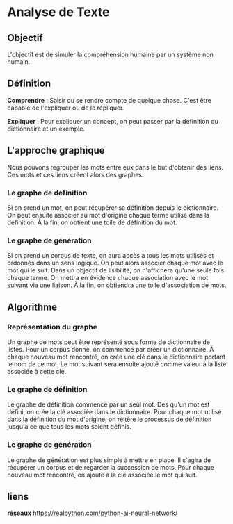 # Analyse de Texte

## Objectif

L'objectif est de simuler la compréhension humaine par un système non humain.

## Définition

**Comprendre** : Saisir ou se rendre compte de quelque chose. C'est être capable de l'expliquer ou de le répliquer.

**Expliquer** : Pour expliquer un concept, on peut passer par la définition du dictionnaire et un exemple.

## L'approche graphique

Nous pouvons regrouper les mots entre eux dans le but d'obtenir des liens. Ces mots et ces liens créent alors des graphes.

### Le graphe de définition

Si on prend un mot, on peut récupérer sa définition depuis le dictionnaire. On peut ensuite associer au mot d'origine chaque terme utilisé dans la définition. À la fin, on obtient une toile de définition du mot.

### Le graphe de génération

Si on prend un corpus de texte, on aura accès à tous les mots utilisés et ordonnés dans un sens logique. On peut alors associer chaque mot avec le mot qui le suit. Dans un objectif de lisibilité, on n'affichera qu'une seule fois chaque terme. On mettra en évidence chaque association avec le mot suivant via une liaison. À la fin, on obtiendra une toile d'association de mots.

## Algorithme

### Représentation du graphe

Un graphe de mots peut être représenté sous forme de dictionnaire de listes. Pour un corpus donné, on commence par créer un dictionnaire. À chaque nouveau mot rencontré, on crée une clé dans le dictionnaire portant le nom de ce mot. Le mot suivant sera ensuite ajouté comme valeur à la liste associée à cette clé.

### Le graphe de définition

Le graphe de définition commence par un seul mot. Dès qu'un mot est défini, on crée la clé associée dans le dictionnaire. Pour chaque mot utilisé dans la définition du mot d'origine, on réitère le processus de définition jusqu'à ce que tous les mots soient définis.

### Le graphe de génération

Le graphe de génération est plus simple à mettre en place. Il s'agira de récupérer un corpus et de regarder la succession de mots. Pour chaque nouveau mot rencontré, on ajoute à la clé associée le mot qui suit.

## liens

**réseaux**  https://realpython.com/python-ai-neural-network/